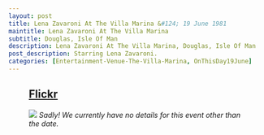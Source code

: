 ```yaml
---
layout: post
title: Lena Zavaroni At The Villa Marina &#124; 19 June 1981
maintitle: Lena Zavaroni At The Villa Marina
subtitle: Douglas, Isle Of Man
description: Lena Zavaroni At The Villa Marina, Douglas, Isle Of Man
post_description: Starring Lena Zavaroni.
categories: [Entertainment-Venue-The-Villa-Marina, OnThisDay19June]
---
```


<figure class="fig3">
<div class="CardLayout">
<div class="CardItem"><h2 id="infobox1" class="infobox"><a href="#infobox1">Flickr</a></h2>
<div class="CardItem split">
<a href="https://www.flickr.com/photos/brighton/3826412639" title="Villa Marina, Douglas, Isle Of Man."><img src="https://live.staticflickr.com/3552/3826412639_c8e5809d00_z.jpg" class="full-width zoom-in" /></a>
<cite>Sadly! We currently have no details for this event other than the date.</cite>
</div></div></div>
</figure>

